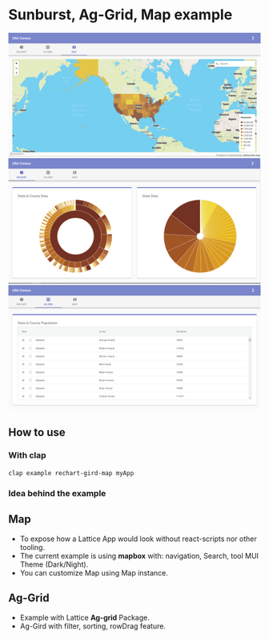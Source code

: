 # Sunburst, Ag-Grid, Map example

![screenshot](Mapbox.png?raw=true "Lattice Map Demo")
![screenshot](Sunburst.png?raw=true "Sunburst Demo")
![screenshot](Ag-Grid.png?raw=true "Ag-Grid Demo")

## How to use

### With clap

`clap example rechart-gird-map myApp`

### Idea behind the example

## Map
- To expose how a Lattice App would look without react-scripts nor other tooling.
- The current example is using **mapbox** with: navigation, Search, tool MUI Theme (Dark/Night).
- You can customize Map using Map instance.

## Ag-Grid
- Example with Lattice **Ag-grid** Package.
- Ag-Gird with filter, sorting, rowDrag feature.

